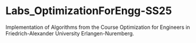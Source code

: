 # Labs_OptimizationForEngg-SS25
Implementation of Algorithms from the Course Optimization for Engineers in Friedrich-Alexander University Erlangen-Nuremberg.
